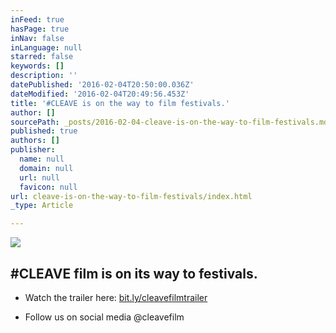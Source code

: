 ```yaml
---
inFeed: true
hasPage: true
inNav: false
inLanguage: null
starred: false
keywords: []
description: ''
datePublished: '2016-02-04T20:50:00.036Z'
dateModified: '2016-02-04T20:49:56.453Z'
title: '#CLEAVE is on the way to film festivals.'
author: []
sourcePath: _posts/2016-02-04-cleave-is-on-the-way-to-film-festivals.md
published: true
authors: []
publisher:
  name: null
  domain: null
  url: null
  favicon: null
url: cleave-is-on-the-way-to-film-festivals/index.html
_type: Article

---
```

![](https://s3-us-west-2.amazonaws.com/the-grid-img/p/efe42d74c4166e3ce9221f247859da0daf98452a.jpg)

## \#CLEAVE film is on its way to festivals.

* Watch the trailer here: [bit.ly/cleavefilmtrailer ][0]

* Follow us on social media @cleavefilm 

[0]: bit.ly/cleavefilmtrailer